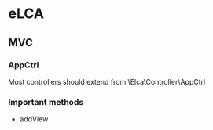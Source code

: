 # eLCA

## MVC
### AppCtrl
Most controllers should extend from \Elca\Controller\AppCtrl

### Important methods

* addView
